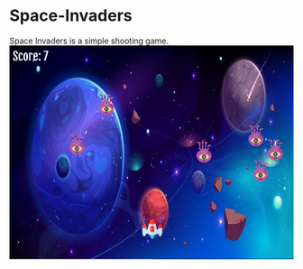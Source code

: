 # Space-Invaders
Space Invaders is a simple shooting game.\
![Alt text](https://github.com/shubhoc47/Space-Invaders/blob/main/SkyScreen.PNG "Optional title")
